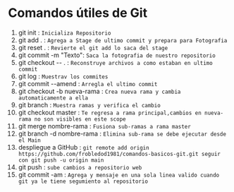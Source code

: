 # Comandos útiles de Git

1. git init : ```Inicializa Repositorio```
2. git add . : ```Agrega a Stage de ultimo commit y prepara para Fotografia```
3. git reset . : ```Revierte el git add lo saca del stage```
4. git commit -m "Texto": ```Saca la fotografia de nuestro repositorio```
5. git checkout -- . : ```Reconstruye archivos a como estaban en ultimo commit```
6. git log : ```Muestrav los commites```
7. git commit --amend : ```Arregla el ultimo commit```
8. git checkout -b nueva-rama : ```Crea nueva rama y cambia automaticamente a ella```
9. git branch : ```Muestra ramas y verifica el cambio```
10. git checkout master : ```Te regresa a rama principal,cambios en nueva-rama no son visibles en este scope```
11. git merge nombre-rama : ```Fusiona sub-ramas a rama master```
12. git branch -d nombre-rama : ```Elimina sub-rama se debe ejecutar desde el Main```
13. despliegue a GitHub : ```git remote add origin https://github.com/frobledod1981/comandos-basicos-git.git seguir con git push -u origin main```
14. git push : ```sube cambios a repositorio web```
15. git commit -am : ```Agrega y mensaje en una sola linea valido cuando git ya le tiene segumiento al repositorio```
